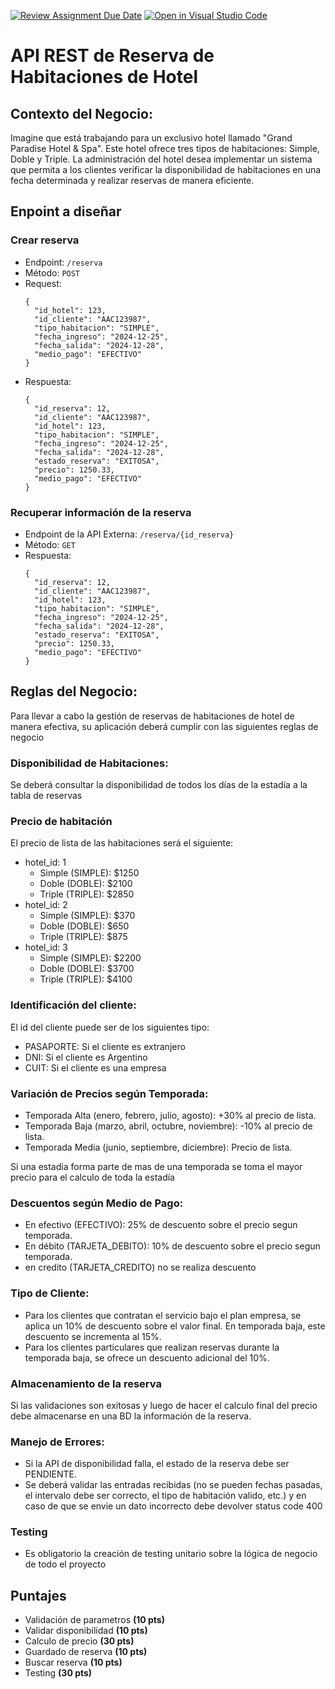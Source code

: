 [![Review Assignment Due Date](https://classroom.github.com/assets/deadline-readme-button-22041afd0340ce965d47ae6ef1cefeee28c7c493a6346c4f15d667ab976d596c.svg)](https://classroom.github.com/a/kPJpX25Z)
[![Open in Visual Studio Code](https://classroom.github.com/assets/open-in-vscode-2e0aaae1b6195c2367325f4f02e2d04e9abb55f0b24a779b69b11b9e10269abc.svg)](https://classroom.github.com/online_ide?assignment_repo_id=17335553&assignment_repo_type=AssignmentRepo)
# API REST de Reserva de Habitaciones de Hotel

## Contexto del Negocio:

Imagine que está trabajando para un exclusivo hotel llamado "Grand Paradise Hotel & Spa".
Este hotel ofrece tres tipos de habitaciones: Simple, Doble y Triple.
La administración del hotel desea implementar un sistema que permita a los clientes verificar
la disponibilidad de habitaciones en una fecha determinada y realizar reservas de manera eficiente.

## Enpoint a diseñar

### Crear reserva

- Endpoint: ```/reserva```
- Método: ```POST```
- Request:
  ```
  {
    "id_hotel": 123,
    "id_cliente": "AAC123987",
    "tipo_habitacion": "SIMPLE",
    "fecha_ingreso": "2024-12-25",
    "fecha_salida": "2024-12-28",
    "medio_pago": "EFECTIVO"
  }
- Respuesta:
  ```
  {
    "id_reserva": 12,
    "id_cliente": "AAC123987",
    "id_hotel": 123,
    "tipo_habitacion": "SIMPLE",
    "fecha_ingreso": "2024-12-25",
    "fecha_salida": "2024-12-28",
    "estado_reserva": "EXITOSA",
    "precio": 1250.33,
    "medio_pago": "EFECTIVO"
  }
  ```

### Recuperar información de la reserva

- Endpoint de la API Externa: ```/reserva/{id_reserva}```
- Método: ```GET```
- Respuesta:
  ```
  {
    "id_reserva": 12,
    "id_cliente": "AAC123987",
    "id_hotel": 123,
    "tipo_habitacion": "SIMPLE",
    "fecha_ingreso": "2024-12-25",
    "fecha_salida": "2024-12-28",
    "estado_reserva": "EXITOSA",
    "precio": 1250.33,
    "medio_pago": "EFECTIVO"
  }
  ```

## Reglas del Negocio:

Para llevar a cabo la gestión de reservas de habitaciones de hotel de manera efectiva,
su aplicación deberá cumplir con las siguientes reglas de negocio

### Disponibilidad de Habitaciones:

Se deberá consultar la disponibilidad de todos los días de la estadía a la tabla de reservas

### Precio de habitación

El precio de lista de las habitaciones será el siguiente:

- hotel_id: 1
    - Simple (SIMPLE): $1250
    - Doble (DOBLE): $2100
    - Triple (TRIPLE): $2850
- hotel_id: 2
    - Simple (SIMPLE): $370
    - Doble (DOBLE): $650
    - Triple (TRIPLE): $875
- hotel_id: 3
    - Simple (SIMPLE): $2200
    - Doble (DOBLE): $3700
    - Triple (TRIPLE): $4100

### Identificación del cliente:

El id del cliente puede ser de los siguientes tipo:

- PASAPORTE: Si el cliente es extranjero
- DNI: Si el cliente es Argentino
- CUIT: Si el cliente es una empresa

### Variación de Precios según Temporada:

- Temporada Alta (enero, febrero, julio, agosto): +30% al precio de lista.
- Temporada Baja (marzo, abril, octubre, noviembre): -10% al precio de lista.
- Temporada Media (junio, septiembre, diciembre): Precio de lista.

Si una estadia forma parte de mas de una temporada se toma el mayor precio para el calculo de toda la estadía

### Descuentos según Medio de Pago:

- En efectivo (EFECTIVO): 25% de descuento sobre el precio segun temporada.
- En débito (TARJETA_DEBITO): 10% de descuento sobre el precio segun temporada.
- en credito (TARJETA_CREDITO) no se realiza descuento

### Tipo de Cliente:

- Para los clientes que contratan el servicio bajo el plan empresa, se aplica un 10% de descuento
  sobre el valor final. En temporada baja, este descuento se incrementa al 15%.
- Para los clientes particulares que realizan reservas durante la temporada baja,
  se ofrece un descuento adicional del 10%.

### Almacenamiento de la reserva

Si las validaciones son exitosas y luego de hacer el calculo final del precio
debe almacenarse en una BD la información de la reserva.

### Manejo de Errores:

- Si la API de disponibilidad falla, el estado de la reserva debe ser PENDIENTE.
- Se deberá validar las entradas recibidas (no se pueden fechas pasadas, el intervalo debe ser correcto,
  el tipo de habitación valido, etc.) y en caso de que se envie un dato incorrecto debe devolver status code 400

### Testing

- Es obligatorio la creación de testing unitario sobre la lógica de negocio de todo el proyecto

## Puntajes

- Validación de parametros **(10 pts)**
- Validar disponibilidad **(10 pts)**
- Calculo de precio **(30 pts)**
- Guardado de reserva **(10 pts)**
- Buscar reserva **(10 pts)**
- Testing **(30 pts)**